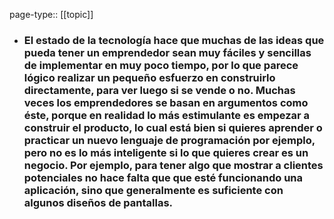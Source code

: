 page-type:: [[topic]]
- ### El estado de la tecnología hace que muchas de las ideas que pueda tener un emprendedor sean muy fáciles y sencillas de implementar en muy poco tiempo, por lo que parece lógico realizar un pequeño esfuerzo en construirlo directamente, para ver luego si se vende o no. Muchas veces los emprendedores se basan en argumentos como éste, porque en realidad lo más estimulante es empezar a construir el producto, lo cual está bien si quieres aprender o practicar un nuevo lenguaje de programación por ejemplo, pero no es lo más inteligente si lo que quieres crear es un negocio. Por ejemplo, para tener algo que mostrar a clientes potenciales no hace falta que que esté funcionando una aplicación, sino que generalmente es suficiente con algunos diseños de pantallas.



